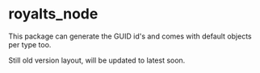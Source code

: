 # royalts_node

This package can generate the GUID id's and comes with default objects per type too.

Still old version layout, will be updated to latest soon.
